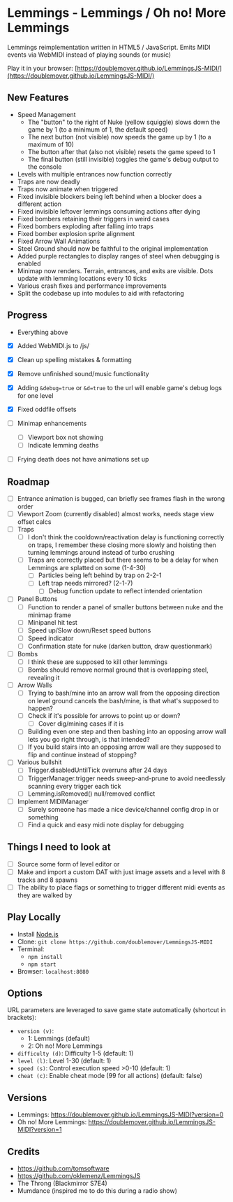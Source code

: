 # Lemmings - Lemmings / Oh no! More Lemmings

Lemmings reimplementation written in HTML5 / JavaScript. Emits MIDI events via WebMIDI instead of playing sounds (or music)

Play it in your browser: [https://doublemover.github.io/LemmingsJS-MIDI/](https://doublemover.github.io/LemmingsJS-MIDI/)

## New Features
  - Speed Management
    - The "button" to the right of Nuke (yellow squiggle) slows down the game by 1 (to a minimum of 1, the default speed)
    - The next button (not visible) now speeds the game up by 1 (to a maximum of 10)
    - The button after that (also not visible) resets the game speed to 1
    - The final button (still invisible) toggles the game's debug output to the console
  - Levels with multiple entrances now function correctly
  - Traps are now deadly
  - Traps now animate when triggered
  - Fixed invisible blockers being left behind when a blocker does a different action
  - Fixed invisible leftover lemmings consuming actions after dying
  - Fixed bombers retaining their triggers in weird cases
  - Fixed bombers exploding after falling into traps
  - Fixed bomber explosion sprite alignment
  - Fixed Arrow Wall Animations
  - Steel Ground should now be faithful to the original implementation
  - Added purple rectangles to display ranges of steel when debugging is enabled
  - Minimap now renders. Terrain, entrances, and exits are visible. Dots update with lemming locations every 10 ticks
  - Various crash fixes and performance improvements
  - Split the codebase up into modules to aid with refactoring

## Progress
  - Everything above
  - [X] Added WebMIDI.js to /js/
  - [X] Clean up spelling mistakes & formatting
  - [X] Remove unfinished sound/music functionality
  - [X] Adding `&debug=true` or `&d=true` to the url will enable game's debug logs for one level
  - [X] Fixed oddfile offsets
  - [ ] Minimap enhancements
    - [ ] Viewport box not showing
    - [ ] Indicate lemming deaths
  - [ ] Frying death does not have animations set up
  

## Roadmap
- [ ] Entrance animation is bugged, can briefly see frames flash in the wrong order
- [ ] Viewport Zoom (currently disabled) almost works, needs stage view offset calcs
- [ ] Traps
  - [ ] I don't think the cooldown/reactivation delay is functioning correctly on traps, I remember these closing more slowly and hoisting then turning lemmings around instead of turbo crushing
  - [ ] Traps are correctly placed but there seems to be a delay for when Lemmings are splatted on some (1-4-30)
    - [ ] Particles being left behind by trap on 2-2-1
    - [ ] Left trap needs mirrored? (2-1-7)
      - [ ] Debug function update to reflect intended orientation
- [ ] Panel Buttons
  - [ ] Function to render a panel of smaller buttons between nuke and the minimap frame
  - [ ] Minipanel hit test
  - [ ] Speed up/Slow down/Reset speed buttons
  - [ ] Speed indicator
  - [ ] Confirmation state for nuke (darken button, draw questionmark)
- [ ] Bombs
  - [ ] I think these are supposed to kill other lemmings
  - [ ] Bombs should remove normal ground that is overlapping steel, revealing it
- [ ] Arrow Walls
  - [ ] Trying to bash/mine into an arrow wall from the opposing direction on level ground cancels the bash/mine, is that what's supposed to happen?
  - [ ] Check if it's possible for arrows to point up or down?
    - [ ] Cover dig/mining cases if it is
  - [ ] Building even one step and then bashing into an opposing arrow wall lets you go right through, is that intended?
  - [ ] If you build stairs into an opposing arrow wall are they supposed to flip and continue instead of stopping?
- [ ] Various bullshit
  - [ ] Trigger.disabledUntilTick overruns after 24 days
  - [ ] TriggerManager.trigger needs sweep-and-prune to avoid needlessly scanning every trigger each tick
  - [ ] Lemming.isRemoved() null/removed conflict
- [ ] Implement MIDIManager
  - [ ] Surely someone has made a nice device/channel config drop in or something
  - [ ] Find a quick and easy midi note display for debugging 

## Things I need to look at
- [ ] Source some form of level editor
or 
- [ ] Make and import a custom DAT with just image assets and a level with 8 tracks and 8 spawns
- [ ] The ability to place flags or something to trigger different midi events as they are walked by

## Play Locally

- Install [Node.js](https://nodejs.org)
- Clone: `git clone https://github.com/doublemover/LemmingsJS-MIDI`
- Terminal:
  - `npm install`
  - `npm start`
- Browser: `localhost:8080`

## Options

URL parameters are leveraged to save game state automatically (shortcut in brackets):

- `version (v)`:
  - 1: Lemmings (default)
  - 2: Oh no! More Lemmings 
- `difficulty (d)`: Difficulty 1-5 (default: 1)
- `level (l)`: Level 1-30 (default: 1)
- `speed (s)`: Control execution speed >0-10 (default: 1)
- `cheat (c)`: Enable cheat mode (99 for all actions) (default: false)

## Versions

- Lemmings: https://doublemover.github.io/LemmingsJS-MIDI?version=0
- Oh no! More Lemmings: https://doublemover.github.io/LemmingsJS-MIDI?version=1

## Credits

- https://github.com/tomsoftware
- https://github.com/oklemenz/LemmingsJS
- The Throng (Blackmirror S7E4)
- Mumdance (inspired me to do this during a radio show) 
